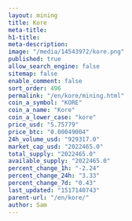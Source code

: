 ```yaml
---
layout: mining
title: Kore
meta-title: 
h1-title: 
meta-description: 
image: "/media/14543972/kore.png"
published: true
allow_search_engine: false
sitemap: false
enable_comment: false
sort_order: 496
permalink: "/en/kore/mining.html"
coin_a_symbol: "KORE"
coin_a_name: "Kore"
coin_a_lower_case: "kore"
price_usd: "5.75779"
price_btc: "0.00049004"
24h_volume_usd: "929317.0"
market_cap_usd: "2022465.0"
total_supply: "2022465.0"
available_supply: "2022465.0"
percent_change_1h: "-2.24"
percent_change_24h: "3.33"
percent_change_7d: "0.43"
last_updated: "1517140743"
parent-url: "/en/kore/"
author: Sam
---
```


